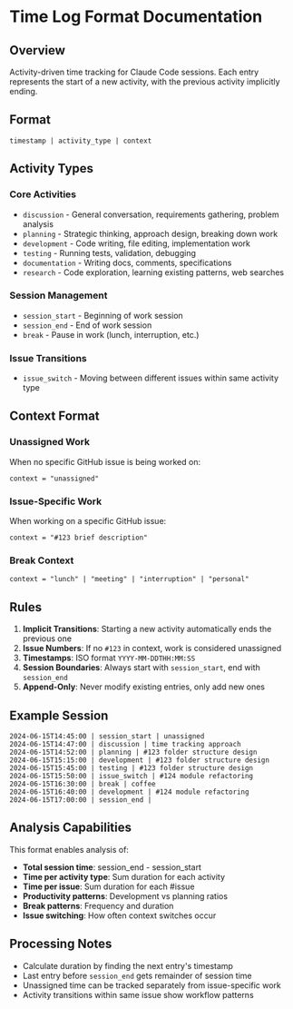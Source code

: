 # Time Log Format Documentation

## Overview
Activity-driven time tracking for Claude Code sessions. Each entry represents the start of a new activity, with the previous activity implicitly ending.

## Format
```
timestamp | activity_type | context
```

## Activity Types

### Core Activities
- `discussion` - General conversation, requirements gathering, problem analysis
- `planning` - Strategic thinking, approach design, breaking down work
- `development` - Code writing, file editing, implementation work  
- `testing` - Running tests, validation, debugging
- `documentation` - Writing docs, comments, specifications
- `research` - Code exploration, learning existing patterns, web searches

### Session Management
- `session_start` - Beginning of work session
- `session_end` - End of work session
- `break` - Pause in work (lunch, interruption, etc.)

### Issue Transitions
- `issue_switch` - Moving between different issues within same activity type

## Context Format

### Unassigned Work
When no specific GitHub issue is being worked on:
```
context = "unassigned"
```

### Issue-Specific Work
When working on a specific GitHub issue:
```
context = "#123 brief description"
```

### Break Context
```
context = "lunch" | "meeting" | "interruption" | "personal"
```

## Rules

1. **Implicit Transitions**: Starting a new activity automatically ends the previous one
2. **Issue Numbers**: If no `#123` in context, work is considered unassigned
3. **Timestamps**: ISO format `YYYY-MM-DDTHH:MM:SS` 
4. **Session Boundaries**: Always start with `session_start`, end with `session_end`
5. **Append-Only**: Never modify existing entries, only add new ones

## Example Session
```
2024-06-15T14:45:00 | session_start | unassigned
2024-06-15T14:47:00 | discussion | time tracking approach
2024-06-15T14:52:00 | planning | #123 folder structure design
2024-06-15T15:15:00 | development | #123 folder structure design
2024-06-15T15:45:00 | testing | #123 folder structure design
2024-06-15T15:50:00 | issue_switch | #124 module refactoring
2024-06-15T16:30:00 | break | coffee
2024-06-15T16:40:00 | development | #124 module refactoring
2024-06-15T17:00:00 | session_end |
```

## Analysis Capabilities

This format enables analysis of:
- **Total session time**: session_end - session_start
- **Time per activity type**: Sum duration for each activity
- **Time per issue**: Sum duration for each #issue
- **Productivity patterns**: Development vs planning ratios
- **Break patterns**: Frequency and duration
- **Issue switching**: How often context switches occur

## Processing Notes

- Calculate duration by finding the next entry's timestamp
- Last entry before `session_end` gets remainder of session time
- Unassigned time can be tracked separately from issue-specific work
- Activity transitions within same issue show workflow patterns
